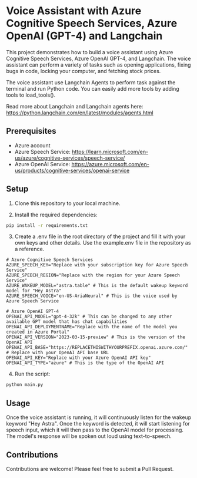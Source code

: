# Voice Assistant with Azure Cognitive Speech Services, Azure OpenAI (GPT-4) and Langchain

This project demonstrates how to build a voice assistant using Azure Cognitive Speech Services, Azure OpenAI GPT-4, and Langchain. The voice assistant can perform a variety of tasks such as opening applications, fixing bugs in code, locking your computer, and fetching stock prices.

The voice assistant use Langchain Agents to perform task against the terminal and run Python code. You can easily add more tools by adding tools to load_tools(). 

Read more about Langchain and Langchain agents here: https://python.langchain.com/en/latest/modules/agents.html

## Prerequisites

- Azure account
- Azure Speech Service: https://learn.microsoft.com/en-us/azure/cognitive-services/speech-service/
- Azure OpenAI Service: https://azure.microsoft.com/en-us/products/cognitive-services/openai-service

## Setup

1. Clone this repository to your local machine.

2. Install the required dependencies:
```bash
pip install -r requirements.txt
```

3. Create a .env file in the root directory of the project and fill it with your own keys and other details. Use the example.env file in the repository as a reference.

```properties
# Azure Cognitive Speech Services
AZURE_SPEECH_KEY="Replace with your subscription key for Azure Speech Service"
AZURE_SPEECH_REGION="Replace with the region for your Azure Speech Service"
AZURE_WAKEUP_MODEL="astra.table" # This is the default wakeup keyword model for "Hey Astra"
AZURE_SPEECH_VOICE="en-US-AriaNeural" # This is the voice used by Azure Speech Service

# Azure OpenAI GPT-4
OPENAI_API_MODEL="gpt-4-32k" # This can be changed to any other available GPT model that has chat capabilities
OPENAI_API_DEPLOYMENTNAME="Replace with the name of the model you created in Azure Portal"
OPENAI_API_VERSION="2023-03-15-preview" # This is the version of the OpenAI API
OPENAI_API_BASE="https://REPLACETHISWITHYOURPREFIX.openai.azure.com/" # Replace with your OpenAI API base URL
OPENAI_API_KEY="Replace with your Azure OpenAI API key"
OPENAI_API_TYPE="azure" # This is the type of the OpenAI API
```

4. Run the script: 
```bash
python main.py
```

## Usage
Once the voice assistant is running, it will continuously listen for the wakeup keyword "Hey Astra". Once the keyword is detected, it will start listening for speech input, which it will then pass to the OpenAI model for processing. The model's response will be spoken out loud using text-to-speech.

## Contributions
Contributions are welcome! Please feel free to submit a Pull Request.
